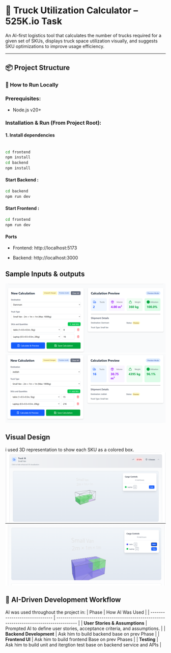 # 🚛 Truck Utilization Calculator – 525K.io  Task

An AI-first logistics tool that calculates the number of trucks required for a given set of SKUs, displays truck space utilization visually, and suggests SKU optimizations to improve usage efficiency.

---

## 📦 Project Structure
### 🚀 How to Run Locally

### Prerequisites:
- Node.js v20+

### Installation & Run (From Project Root):
#### 1. Install dependencies
```bash

cd frontend 
npm install
cd backend  
npm install
```
#### Start Backend :
  ```bash
  cd backend
  npm run dev
```
#### Start Frontend :
  ```bash
  cd frontend
  npm run dev
```

#### Ports
- Frontend: http://localhost:5173

- Backend: http://localhost:3000

## Sample Inputs & outputs

![Truck Utilization Calculator Demo](img/input1.png)
![Truck Utilization Calculator Demo](img/input2.png)

## Visual Design
i used 3D  representation to show each SKU as a colored box.
![Truck Utilization Calculator Demo](img/3Dimage1.png)
![Truck Utilization Calculator Demo](img/3Dimage2.png)

## 🧠 AI-Driven Development Workflow
AI was used throughout the project in:
| Phase                          | How AI Was Used                                                                          |
| ------------------------------ | ---------------------------------------------------------------------------------------- |
| **User Stories & Assumptions** | Prompted AI to define user stories, acceptance criteria, and assumptions.                |
| **Backend Development**        | Ask him to build backend base on prev Phase                                              |
| **Frontend UI**                | Ask him to build frontend Base on prev Phases                                            |
| **Testing**                    | Ask him to build unit and itergtion test base on backend service and APIs                |
